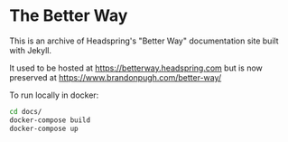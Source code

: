 # The Better Way

This is an archive of Headspring's "Better Way" documentation site built with Jekyll.

It used to be hosted at https://betterway.headspring.com but is now preserved at https://www.brandonpugh.com/better-way/

To run locally in docker:

``` bash
cd docs/
docker-compose build
docker-compose up
```